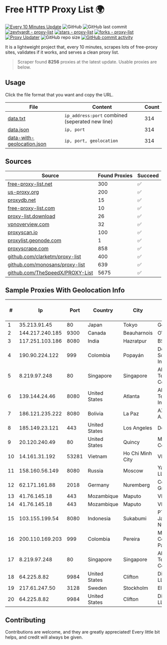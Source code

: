 
# Free HTTP Proxy List 🌍

[![Every 10 Minutes Update](https://github.com/mertguvencli/http-proxy-list/actions/workflows/main.yml/badge.svg?branch=main)](https://github.com/mertguvencli/http-proxy-list/actions/workflows/main.yml)
![GitHub](https://img.shields.io/github/license/mertguvencli/http-proxy-list)
![GitHub last commit](https://img.shields.io/github/last-commit/mertguvencli/http-proxy-list)
[![zevtyardt - proxy-list](https://img.shields.io/static/v1?label=zevtyardt&message=proxy-list&color=blue&logo=github)](https://github.com/zevtyardt/proxy-list "Go to GitHub repo")
[![stars - proxy-list](https://img.shields.io/github/stars/zevtyardt/proxy-list?style=social)](https://github.com/zevtyardt/proxy-list)
[![forks - proxy-list](https://img.shields.io/github/forks/zevtyardt/proxy-list?style=social)](https://github.com/zevtyardt/proxy-list)
[![Proxy Updater](https://github.com/zevtyardt/proxy-list/workflows/Proxy%20Updater/badge.svg)](https://github.com/zevtyardt/proxy-list/actions?query=workflow:"Proxy+Updater")
![GitHub repo size](https://img.shields.io/github/repo-size/zevtyardt/proxy-list)
[![GitHub commit activity](https://img.shields.io/github/commit-activity/m/zevtyardt/proxy-list?logo=commits)](https://github.com/zevtyardt/proxy-list/commits/main)

It is a lightweight project that, every 10 minutes, scrapes lots of free-proxy sites, validates if it works, and serves a clean proxy list.

> Scraper found **8256** proxies at the latest update. Usable proxies are below.

## Usage

Click the file format that you want and copy the URL.

|File|Content|Count|
|----|-------|-----|
|[data.txt](https://raw.githubusercontent.com/mertguvencli/http-proxy-list/main/proxy-list/data.txt)|`ip_address:port` combined (seperated new line)|314|
|[data.json](https://raw.githubusercontent.com/mertguvencli/http-proxy-list/main/proxy-list/data.json)|`ip, port`|314|
|[data-with-geolocation.json](https://raw.githubusercontent.com/mertguvencli/http-proxy-list/main/proxy-list/data-with-geolocation.json)|`ip, port, geolocation`|314|

## Sources

|Source|Found Proxies|Succeed|
|------|-------------|-------|
|[free-proxy-list.net](https://free-proxy-list.net)|300|✅|
|[us-proxy.org](https://www.us-proxy.org)|200|✅|
|[proxydb.net](http://proxydb.net)|15|✅|
|[free-proxy-list.com](https://free-proxy-list.com/?page=&port=&type%5B%5D=http&type%5B%5D=https&up_time=0&search=Search)|10|✅|
|[proxy-list.download](https://www.proxy-list.download/HTTP)|26|✅|
|[vpnoverview.com](https://vpnoverview.com/privacy/anonymous-browsing/free-proxy-servers)|32|✅|
|[proxyscan.io](https://www.proxyscan.io)|100|✅|
|[proxylist.geonode.com](https://proxylist.geonode.com/api/proxy-list?limit=300&page=1&sort_by=lastChecked&sort_type=desc&protocols=http,https)|1|✅|
|[proxyscrape.com](https://api.proxyscrape.com/v2/?request=displayproxies&protocol=http&timeout=10000&country=all&ssl=all&anonymity=all)|858|✅|
|[github.com/clarketm/proxy-list](https://raw.githubusercontent.com/clarketm/proxy-list/master/proxy-list-raw.txt)|400|✅|
|[github.com/monosans/proxy-list](https://raw.githubusercontent.com/monosans/proxy-list/main/proxies/http.txt)|639|✅|
|[github.com/TheSpeedX/PROXY-List](https://raw.githubusercontent.com/TheSpeedX/PROXY-List/master/http.txt)|5675|✅|


## Sample Proxies With Geolocation Info

|#|Ip|Port|Country|City|Internet Service Provider|
|-|--|----|-------|----|-------------------------|
|1|35.213.91.45|80|Japan|Tokyo|Google LLC|
|2|144.217.240.185|9300|Canada|Beauharnois|OVH SAS|
|3|117.251.103.186|8080|India|Hazratpur|BSNL Internet|
|4|190.90.224.122|999|Colombia|Popayán|Dobleclick Software E Ingeneria|
|5|8.219.97.248|80|Singapore|Singapore|Alibaba (US) Technology Co., Ltd.|
|6|139.144.24.46|8080|United States|Atlanta|Akamai Technologies, Inc.|
|7|186.121.235.222|8080|Bolivia|La Paz|AXS Bolivia S. A.|
|8|185.149.23.121|443|United States|Los Angeles|DediPath|
|9|20.120.240.49|80|United States|Quincy|Microsoft Corporation|
|10|14.161.31.192|53281|Vietnam|Ho Chi Minh City|VNPT|
|11|158.160.56.149|8080|Russia|Moscow|Yandex.Cloud LLC|
|12|62.171.161.88|2018|Germany|Nuremberg|Contabo GmbH|
|13|41.76.145.18|443|Mozambique|Maputo|VM  S.A|
|14|41.76.145.18|443|Mozambique|Maputo|VM  S.A|
|15|103.155.199.54|8080|Indonesia|Sukabumi|PT Lintas Jaringan Nusantara|
|16|200.110.169.203|999|Colombia|Pereira|Media Commerce Partners S.A|
|17|8.219.97.248|80|Singapore|Singapore|Alibaba (US) Technology Co., Ltd.|
|18|64.225.8.82|9984|United States|Clifton|DigitalOcean, LLC|
|19|217.61.247.50|3128|Sweden|Stockholm|Elastx AB|
|20|64.225.8.82|9984|United States|Clifton|DigitalOcean, LLC|



## Contributing

Contributions are welcome, and they are greatly appreciated! Every
little bit helps, and credit will always be given.

